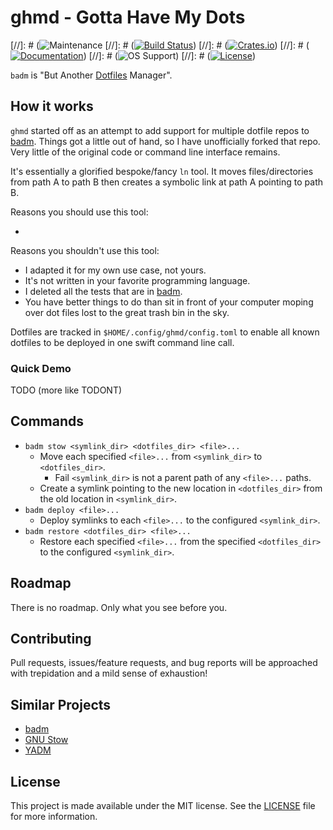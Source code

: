 # ghmd - Gotta Have My Dots

[//]: # (![Maintenance](https://img.shields.io/badge/maintenance-actively--developed-brightgreen.svg)
[//]: # ([![Build Status](https://img.shields.io/endpoint.svg?url=https%3A%2F%2Factions-badge.atrox.dev%2Fjakeschurch%2Fbadm%2Fbadge&2Fbadge&label=build&logo=none)](https://actions-badge.atrox.dev/jakeschurch/badm/goto))
[//]: # ([![Crates.io](https://img.shields.io/crates/v/badm)](https://crates.io/crates/badm))
[//]: # ([![Documentation](https://docs.rs/badm/badge.svg)](https://docs.rs/badm))
[//]: # (![OS Support](https://img.shields.io/badge/OS%20Support-Unix--only-orange))
[//]: # ([![License](https://img.shields.io/crates/l/badm)](LICENSE))

`badm` is "But Another [Dotfiles](https://en.wikipedia.org/wiki/Hidden_file_and_hidden_directory) Manager".

## How it works

`ghmd` started off as an attempt to add support for multiple dotfile repos to [badm](https://github.com/jakeschurch/badm). Things got a little out of hand, so I have unofficially forked that repo. Very little of the original code or command line interface remains.

It's essentially a glorified bespoke/fancy `ln` tool. It moves files/directories from path A to path B then creates a symbolic link at path A pointing to path B.

Reasons you should use this tool:
* <crickets>

Reasons you shouldn't use this tool:

* I adapted it for my own use case, not yours.
* It's not written in your favorite programming language.
* I deleted all the tests that are in [badm](https://github.com/jakeschurch/badm).
* You have better things to do than sit in front of your computer moping over
  dot files lost to the great trash bin in the sky.

Dotfiles are tracked in `$HOME/.config/ghmd/config.toml` to enable all known dotfiles to be deployed in one swift command line call.

### Quick Demo

TODO (more like TODONT)

## Commands

* `badm stow <symlink_dir> <dotfiles_dir> <file>...`
  * Move each specified `<file>...` from `<symlink_dir>` to `<dotfiles_dir>`.
    * Fail `<symlink_dir>` is not a parent path of any `<file>...` paths.
  * Create a symlink pointing to the new location in `<dotfiles_dir>` from the old location in `<symlink_dir>`.
* `badm deploy <file>...`
  * Deploy symlinks to each `<file>...` to the configured `<symlink_dir>`.
* `badm restore <dotfiles_dir> <file>...`
  * Restore each specified `<file>...` from the specified `<dotfiles_dir>` to the configured `<symlink_dir>`.

## Roadmap

There is no roadmap. Only what you see before you.

## Contributing

Pull requests, issues/feature requests, and bug reports will be approached with trepidation and a mild sense of exhaustion!

## Similar Projects

- [badm](https://github.com/jakeschurch/badm)
- [GNU Stow](https://www.gnu.org/software/stow/)
- [YADM](https://www.yadm.io)

## License

This project is made available under the MIT license. See the [LICENSE](LICENSE) file for more information.
